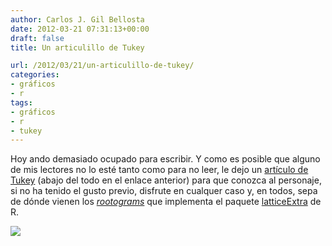 ```yaml
---
author: Carlos J. Gil Bellosta
date: 2012-03-21 07:31:13+00:00
draft: false
title: Un articulillo de Tukey

url: /2012/03/21/un-articulillo-de-tukey/
categories:
- gráficos
- r
tags:
- gráficos
- r
- tukey
---
```


Hoy ando demasiado ocupado para escribir. Y como es posible que alguno de mis lectores no lo esté tanto como para no leer, le dejo un [artículo de Tukey](http://www.edwardtufte.com/bboard/q-and-a-fetch-msg?msg_id=0003ms&topic_id=1) (abajo del todo en el enlace anterior) para que conozca al personaje, si no ha tenido el gusto previo, disfrute en cualquer caso y, en todos, sepa de dónde vienen los [_rootograms_](http://latticeextra.r-forge.r-project.org/#rootogram&theme=default) que implementa el paquete [latticeExtra](http://latticeextra.r-forge.r-project.org/) de R.

[![](/wp-uploads/2012/03/rootogram.png)
](/wp-uploads/2012/03/rootogram.png)
